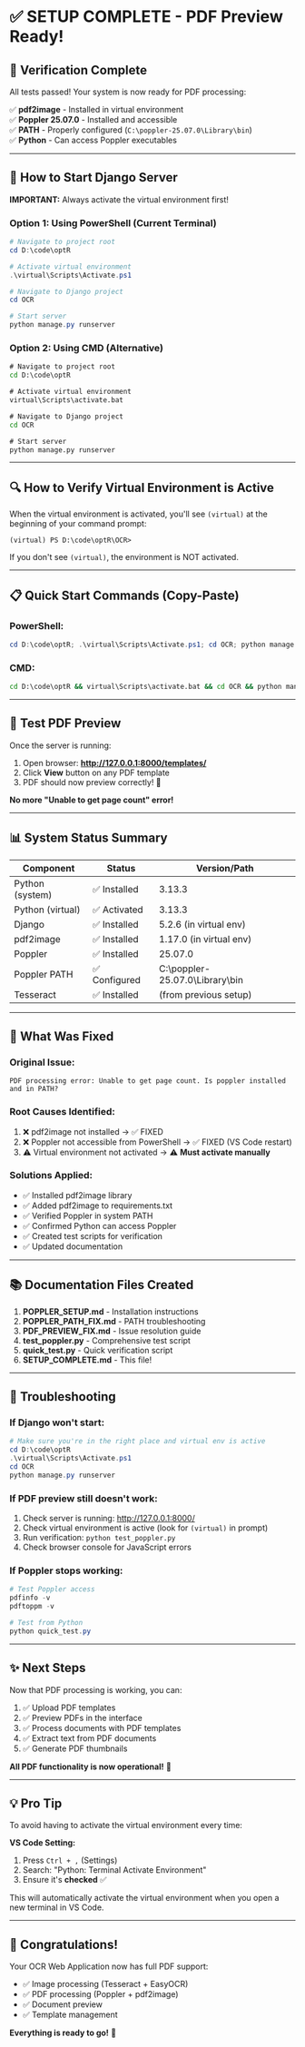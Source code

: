 # ✅ SETUP COMPLETE - PDF Preview Ready!

## 🎉 Verification Complete

All tests passed! Your system is now ready for PDF processing:

✅ **pdf2image** - Installed in virtual environment  
✅ **Poppler 25.07.0** - Installed and accessible  
✅ **PATH** - Properly configured (`C:\poppler-25.07.0\Library\bin`)  
✅ **Python** - Can access Poppler executables  

---

## 🚀 How to Start Django Server

**IMPORTANT:** Always activate the virtual environment first!

### Option 1: Using PowerShell (Current Terminal)
```powershell
# Navigate to project root
cd D:\code\optR

# Activate virtual environment
.\virtual\Scripts\Activate.ps1

# Navigate to Django project
cd OCR

# Start server
python manage.py runserver
```

### Option 2: Using CMD (Alternative)
```cmd
# Navigate to project root
cd D:\code\optR

# Activate virtual environment
virtual\Scripts\activate.bat

# Navigate to Django project
cd OCR

# Start server
python manage.py runserver
```

---

## 🔍 How to Verify Virtual Environment is Active

When the virtual environment is activated, you'll see `(virtual)` at the beginning of your command prompt:

```
(virtual) PS D:\code\optR\OCR>
```

If you don't see `(virtual)`, the environment is NOT activated.

---

## 📋 Quick Start Commands (Copy-Paste)

### PowerShell:
```powershell
cd D:\code\optR; .\virtual\Scripts\Activate.ps1; cd OCR; python manage.py runserver
```

### CMD:
```cmd
cd D:\code\optR && virtual\Scripts\activate.bat && cd OCR && python manage.py runserver
```

---

## 🧪 Test PDF Preview

Once the server is running:

1. Open browser: **http://127.0.0.1:8000/templates/**
2. Click **View** button on any PDF template
3. PDF should now preview correctly! 🎉

**No more "Unable to get page count" error!**

---

## 📊 System Status Summary

| Component | Status | Version/Path |
|-----------|--------|--------------|
| Python (system) | ✅ Installed | 3.13.3 |
| Python (virtual) | ✅ Activated | 3.13.3 |
| Django | ✅ Installed | 5.2.6 (in virtual env) |
| pdf2image | ✅ Installed | 1.17.0 (in virtual env) |
| Poppler | ✅ Installed | 25.07.0 |
| Poppler PATH | ✅ Configured | C:\poppler-25.07.0\Library\bin |
| Tesseract | ✅ Installed | (from previous setup) |

---

## 🎯 What Was Fixed

### Original Issue:
```
PDF processing error: Unable to get page count. Is poppler installed and in PATH?
```

### Root Causes Identified:
1. ❌ pdf2image not installed → ✅ FIXED
2. ❌ Poppler not accessible from PowerShell → ✅ FIXED (VS Code restart)
3. ⚠️  Virtual environment not activated → ⚠️  **Must activate manually**

### Solutions Applied:
- ✅ Installed pdf2image library
- ✅ Added pdf2image to requirements.txt
- ✅ Verified Poppler in system PATH
- ✅ Confirmed Python can access Poppler
- ✅ Created test scripts for verification
- ✅ Updated documentation

---

## 📚 Documentation Files Created

1. **POPPLER_SETUP.md** - Installation instructions
2. **POPPLER_PATH_FIX.md** - PATH troubleshooting
3. **PDF_PREVIEW_FIX.md** - Issue resolution guide
4. **test_poppler.py** - Comprehensive test script
5. **quick_test.py** - Quick verification script
6. **SETUP_COMPLETE.md** - This file!

---

## 🔧 Troubleshooting

### If Django won't start:
```powershell
# Make sure you're in the right place and virtual env is active
cd D:\code\optR
.\virtual\Scripts\Activate.ps1
cd OCR
python manage.py runserver
```

### If PDF preview still doesn't work:
1. Check server is running: http://127.0.0.1:8000/
2. Check virtual environment is active (look for `(virtual)` in prompt)
3. Run verification: `python test_poppler.py`
4. Check browser console for JavaScript errors

### If Poppler stops working:
```powershell
# Test Poppler access
pdfinfo -v
pdftoppm -v

# Test from Python
python quick_test.py
```

---

## ✨ Next Steps

Now that PDF processing is working, you can:

1. ✅ Upload PDF templates
2. ✅ Preview PDFs in the interface
3. ✅ Process documents with PDF templates
4. ✅ Extract text from PDF documents
5. ✅ Generate PDF thumbnails

**All PDF functionality is now operational!** 🚀

---

## 💡 Pro Tip

To avoid having to activate the virtual environment every time:

**VS Code Setting:**
1. Press `Ctrl + ,` (Settings)
2. Search: "Python: Terminal Activate Environment"
3. Ensure it's **checked** ✅

This will automatically activate the virtual environment when you open a new terminal in VS Code.

---

## 🎊 Congratulations!

Your OCR Web Application now has full PDF support:
- ✅ Image processing (Tesseract + EasyOCR)
- ✅ PDF processing (Poppler + pdf2image)
- ✅ Document preview
- ✅ Template management

**Everything is ready to go!** 🎉
